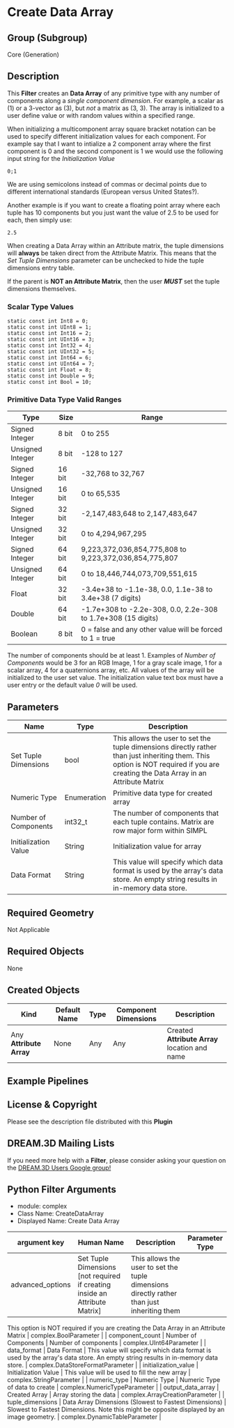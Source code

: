 # Create Data Array

## Group (Subgroup) ##

Core (Generation)

## Description ##

This **Filter** creates an **Data Array** of any primitive type with any number of components along a _single component dimension_. For example, a scalar as (1) or a 3-vector as (3), but _not_ a matrix as (3, 3). The array is initialized to a user define value or with random values within a specified range.

When initializing a multicomponent array square bracket notation can be used to specify different initialization values for each component. For example say that I want to intialize a 2 component array where the first component is 0 and the second component is 1 we would use the following input string for the *Initialization Value*

    0;1

We are using semicolons instead of commas or decimal points due to different international standards (European versus United States?).

Another example is if you want to create a floating point array where each tuple has 10 components but you just want the value of 2.5 to be used for each, then simply use:

    2.5

When creating a Data Array within an Attribute matrix, the tuple dimensions will **always** be taken direct from the Attribute Matrix. This means that the *Set Tuple Dimensions* parameter can be unchecked to hide the tuple dimensions entry table. 

If the parent is **NOT an Attribute Matrix**, then the user ***MUST*** set the tuple dimensions themselves.

### Scalar Type Values ###

    static const int Int8 = 0;
    static const int UInt8 = 1;
    static const int Int16 = 2;
    static const int UInt16 = 3;
    static const int Int32 = 4;
    static const int UInt32 = 5;
    static const int Int64 = 6;
    static const int UInt64 = 7;
    static const int Float = 8;
    static const int Double = 9;
    static const int Bool = 10;

### Primitive Data Type Valid Ranges ##

| Type             | Size |        Range       |
|------------------|------|--------------------|
| Signed Integer | 8 bit |0 to 255|
| Unsigned Integer | 8 bit |-128 to 127|
| Signed Integer | 16 bit |-32,768 to 32,767|
| Unsigned Integer | 16 bit |0 to 65,535|
| Signed Integer | 32 bit |-2,147,483,648 to 2,147,483,647|
| Unsigned Integer | 32 bit |0 to 4,294,967,295|
| Signed Integer | 64 bit |   9,223,372,036,854,775,808 to 9,223,372,036,854,775,807|
| Unsigned Integer | 64 bit |0 to 18,446,744,073,709,551,615|
| Float | 32 bit | -3.4e+38 to -1.1e-38, 0.0, 1.1e-38 to 3.4e+38 (7 digits)|
| Double | 64 bit | -1.7e+308 to -2.2e-308, 0.0, 2.2e-308 to 1.7e+308 (15 digits)|
| Boolean | 8 bit |0 = false and any other value will be forced to 1 = true|

The number of components should be at least 1. Examples of _Number of Components_ would be 3 for an RGB Image, 1 for a gray scale image, 1 for a scalar array, 4 for a quaternions array, etc. All values of the array will be initialized to the user set value. The initialization value text box
must have a user entry or the default value _0_ will be used.

## Parameters ##

| Name             | Type | Description |
|------------------|------|-------------|
| Set Tuple Dimensions | bool | This allows the user to set the tuple dimensions directly rather than just inheriting them. This option is NOT required if you are creating the Data Array in an Attribute Matrix |
| Numeric Type | Enumeration | Primitive data type for created array |
| Number of Components | int32_t | The number of components that each tuple contains. Matrix are row major form within SIMPL|
| Initialization Value | String | Initialization value for array |
| Data Format | String | This value will specify which data format is used by the array's data store. An empty string results in in-memory data store. |

## Required Geometry ##

Not Applicable

## Required Objects ##

None

## Created Objects ##

| Kind | Default Name | Type | Component Dimensions | Description |
|------|--------------|-------------|---------|----------------|
| Any **Attribute Array** | None | Any | Any | Created **Attribute Array** location and name |

## Example Pipelines ##

## License & Copyright ##

Please see the description file distributed with this **Plugin**

## DREAM.3D Mailing Lists ##

If you need more help with a **Filter**, please consider asking your question on the [DREAM.3D Users Google group!](https://groups.google.com/forum/?hl=en#!forum/dream3d-users)


## Python Filter Arguments

+ module: complex
+ Class Name: CreateDataArray
+ Displayed Name: Create Data Array

| argument key | Human Name | Description | Parameter Type |
|--------------|------------|-------------|----------------|
| advanced_options | Set Tuple Dimensions [not required if creating inside an Attribute Matrix] | This allows the user to set the tuple dimensions directly rather than just inheriting them 

This option is NOT required if you are creating the Data Array in an Attribute Matrix | complex.BoolParameter |
| component_count | Number of Components | Number of components | complex.UInt64Parameter |
| data_format | Data Format | This value will specify which data format is used by the array's data store. An empty string results in in-memory data store. | complex.DataStoreFormatParameter |
| initialization_value | Initialization Value | This value will be used to fill the new array | complex.StringParameter |
| numeric_type | Numeric Type | Numeric Type of data to create | complex.NumericTypeParameter |
| output_data_array | Created Array | Array storing the data | complex.ArrayCreationParameter |
| tuple_dimensions | Data Array Dimensions (Slowest to Fastest Dimensions) | Slowest to Fastest Dimensions. Note this might be opposite displayed by an image geometry. | complex.DynamicTableParameter |

